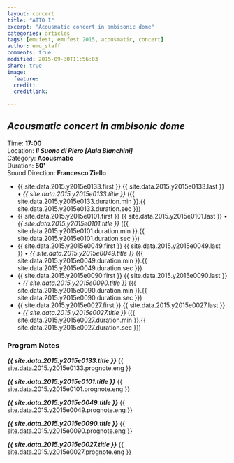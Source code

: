 ```yaml
---
layout: concert
title: "ATTO I"
excerpt: "Acousmatic concert in ambisonic dome"
categories: articles
tags: [emufest, emufest 2015, acousmatic, concert]
author: emu_staff
comments: true
modified: 2015-09-30T11:56:03
share: true
image: 
  feature: 
  credit: 
  creditlink:
   
---
```


## *Acousmatic concert in ambisonic dome*

Time: **17:00**    
Location: ***Il Suono di Piero [Aula Bianchini]***    
Category: **Acousmatic**    
Duration: **50'**    
Sound Direction: **Francesco Ziello**    

- {{ site.data.2015.y2015e0133.first }} {{ site.data.2015.y2015e0133.last }} • *{{ site.data.2015.y2015e0133.title }}* ({{ site.data.2015.y2015e0133.duration.min }}.{{ site.data.2015.y2015e0133.duration.sec }})
- {{ site.data.2015.y2015e0101.first }} {{ site.data.2015.y2015e0101.last }} • *{{ site.data.2015.y2015e0101.title }}* ({{ site.data.2015.y2015e0101.duration.min }}.{{ site.data.2015.y2015e0101.duration.sec }})
- {{ site.data.2015.y2015e0049.first }} {{ site.data.2015.y2015e0049.last }} • *{{ site.data.2015.y2015e0049.title }}* ({{ site.data.2015.y2015e0049.duration.min }}.{{ site.data.2015.y2015e0049.duration.sec }})
- {{ site.data.2015.y2015e0090.first }} {{ site.data.2015.y2015e0090.last }} • *{{ site.data.2015.y2015e0090.title }}* ({{ site.data.2015.y2015e0090.duration.min }}.{{ site.data.2015.y2015e0090.duration.sec }})
- {{ site.data.2015.y2015e0027.first }} {{ site.data.2015.y2015e0027.last }} • *{{ site.data.2015.y2015e0027.title }}* ({{ site.data.2015.y2015e0027.duration.min }}.{{ site.data.2015.y2015e0027.duration.sec }})

### Program Notes

***{{ site.data.2015.y2015e0133.title }}*** {{ site.data.2015.y2015e0133.prognote.eng }}

***{{ site.data.2015.y2015e0101.title }}*** {{ site.data.2015.y2015e0101.prognote.eng }}

***{{ site.data.2015.y2015e0049.title }}*** {{ site.data.2015.y2015e0049.prognote.eng }}

***{{ site.data.2015.y2015e0090.title }}*** {{ site.data.2015.y2015e0090.prognote.eng }}

***{{ site.data.2015.y2015e0027.title }}*** {{ site.data.2015.y2015e0027.prognote.eng }}